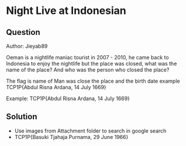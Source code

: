 # Night Live at Indonesian

## Question

Author: Jieyab89

Oeman is a nightlife maniac tourist in 2007 - 2010, he came back to Indonesia to enjoy the nightlife but the place was closed, what was the name of the place? And who was the person who closed the place?

The flag is name of Man was close the place and the birth date example TCP1P{Abdul Risna Ardana, 14 July 1669}

Example: TCP1P{Abdul Risna Ardana, 14 July 1669}

## Solution

- Use images from Attachment folder to search in google search
- TCP1P{Basuki Tjahaja Purnama, 29 June 1966}
